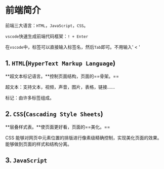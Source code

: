 # 前端简介

前端三大语言：`HTML`，`JavaScript`，`CSS`。

`vscode`快速生成前端代码框架：`! + Enter`

在`vscode`中，标签可以直接输入标签名，然后`Tab`即可。不用输入' < '

## 1. `HTML`(`HyperText Markup Language`)

**超文本标记语言。**控制页面结构，页面的==骨架。==

超文本：支持文本，视频，声音，图片，表格，链接......

标记：由许多标签组成。

## 2. `CSS`(`Cascading Style Sheets`)

**层叠样式表。**使页面更好看，页面的==美化。==

CSS 能够对网页中元素位置的排版进行像素级精确控制，实现美化页面的效果。能够做到页面的样式和结构分离。

## 3. `JavaScript`

